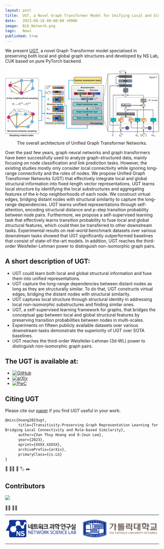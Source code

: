 ```yaml
---
layout: post
title:  UGT, a Novel Graph Transformer Model for Unifying Local and Global Graph Structural Features
date:   2023-08-18 00:00:00 +0900
image:  Bib_Network.png
tags:   News
published: true
---
```


We present [UGT](https://github.com/NSLab-CUK/Unified-Graph-Transformer), a novel Graph Transformer model specialised in preserving both local and global graph structures and developed by NS Lab, CUK based on pure PyTorch backend.

<p align="center">
  <img src="/images/UGT.jpg" alt="Graph Transformer Architecture" width="800">
  <br>
  <b></b> The overall architecture of Unified Graph Transformer Networks.
</p>

Over the past few years, graph neural networks and graph transformers have been successfully used to analyze graph-structured data, mainly focusing on node classification and link prediction tasks. However, the existing studies mostly only consider local connectivity while ignoring long-range connectivity and the roles of nodes. We propose Unified Graph Transformer Networks (UGT) that effectively integrate local and global structural information into fixed-length vector representations. UGT learns local structure by identifying the local substructures and aggregating features of the k-hop neighborhoods of each node. We construct virtual edges, bridging distant nodes with structural similarity to capture the long-range dependencies. UGT learns unified representations through self-attention, encoding structural distance and p-step transition probability between node pairs. Furthermore, we propose a self-supervised learning task that effectively learns transition probability to fuse local and global structural features, which could then be transferred to other downstream tasks. Experimental results on real-world benchmark datasets over various downstream tasks showed that UGT significantly outperformed baselines that consist of state-of-the-art models. In addition, UGT reaches the third-order Weisfeiler-Lehman power to distinguish non-isomorphic graph pairs.


## A short description of UGT:

- UGT could learn both local and global structural information and fuse them into unified representations.
- UGT capture the long-range dependencies between distant nodes as long as they are structurally similar. To do that, UGT constructs virtual edges, bridging the distant nodes with structural similarity. 
- UGT captures local structure through structural identity in addressing local non-isomorphic substructures and finding similar ones.
- UGT, a self-supervised learning framework for graphs, that bridges the conceptual gap between local and global structural features by preserving transition probabilities between nodes in multi-scales.
- Experiments on fifteen publicly available datasets over various downstream tasks demonstrate the superiority of UGT over SOTA baselines.
- UGT reaches the third-order Weisfeiler-Lehman (3d-WL) power to distinguish non-isomorphic graph pairs.

## The UGT is available at:
* [![GitHub](https://img.shields.io/badge/GitHub-Data%20&%20Code-9B9B9B?style=flat-square&logo=GitHub)](https://github.com/NSLab-CUK/Unified-Graph-Transformer)
* [![arXiv](https://img.shields.io/badge/arXiv-XXXX.XXXXX-b31b1b?style=flat-square&logo=arxiv&logoColor=red)](https://arxiv.org)
* [![PwC](https://custom-icon-badges.demolab.com/badge/Papers%20With%20Code-UGT-21CBCE?style=flat-square&logo=paperswithcode)](https://paperswithcode.com/)

## Citing UGT

Please cite our [paper](https://arxiv.org/) if you find *UGT* useful in your work:
```
@misc{hoang2023ugt,
      title={Transitivity-Preserving Graph Representation Learning for Bridging Local Connectivity and Role-based Similarity}, 
      author={Van Thuy Hoang and O-Joun Lee},
      year={2023},
      eprint={XXXX.XXXXX},
      archivePrefix={arXiv},
      primaryClass={cs.LG}
}
```

:page_facing_up: :woman_technologist: :bookmark_tabs: :label: :black_nib:	

## Contributors

<a href="https://github.com/NSLab-CUK/Unified-Graph-Transformer/graphs/contributors">
  <img src="https://contrib.rocks/image?repo=NSLab-CUK/Unified-Graph-Transformer" />
</a>

:technologist: :woman_technologist:

***

<a href="https://nslab-cuk.github.io/"><img src="https://github.com/NSLab-CUK/NSLab-CUK/raw/main/Logo_Dual_Wide.png"/></a>

***

